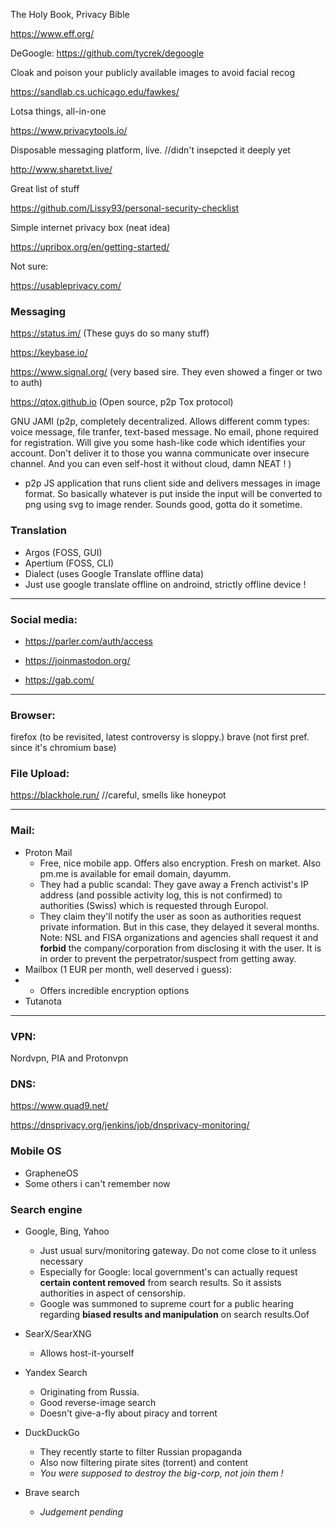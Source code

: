 The Holy Book, Privacy Bible

https://www.eff.org/

DeGoogle:
https://github.com/tycrek/degoogle


Cloak and poison your publicly available images to avoid facial recog

https://sandlab.cs.uchicago.edu/fawkes/

Lotsa things, all-in-one 

https://www.privacytools.io/

Disposable messaging platform, live. //didn't insepcted it deeply yet

http://www.sharetxt.live/


Great list of stuff

https://github.com/Lissy93/personal-security-checklist


Simple internet privacy box (neat idea)

https://upribox.org/en/getting-started/


Not sure:

https://usableprivacy.com/


### Messaging

https://status.im/ (These guys do so many stuff)

https://keybase.io/

https://www.signal.org/ (very based sire. They even showed a finger or two to auth)

https://qtox.github.io (Open source, p2p Tox protocol)

GNU JAMI (p2p, completely decentralized. Allows different comm types: voice message, file tranfer, text-based message. No email, phone required for registration. Will give you some hash-like code which identifies your account. Don't deliver it to those you wanna communicate over insecure channel. And you can even self-host it without cloud, damn NEAT ! )

- p2p JS application that runs client side and delivers messages in image format. So basically whatever is put inside the input will be converted to png using svg to image render. Sounds good, gotta do it sometime.

### Translation

- Argos (FOSS, GUI)
- Apertium (FOSS, CLI)
- Dialect (uses Google Translate offline data)
- Just use google translate offline on androind, strictly offline device !
---

### Social media:

- https://parler.com/auth/access

- https://joinmastodon.org/

- https://gab.com/

---


### Browser:
firefox (to be revisited, latest controversy is sloppy.)
brave (not first pref. since it's chromium base)



### File Upload:

https://blackhole.run/ //careful, smells like honeypot

---
### Mail:

- Proton Mail
  - Free, nice mobile app. Offers also encryption. Fresh on market. Also pm.me is available for email domain, dayumm.
  - They had a public scandal: They gave away a French activist's IP address (and possible activity log, this is not confirmed) to authorities (Swiss) which is requested through Europol.
  - They claim they'll notify the user as soon as authorities request private information. But in this case, they delayed it several months. Note: NSL and FISA organizations and agencies shall request it and **forbid** the company/corporation from disclosing it with the user. It is in order to prevent the perpetrator/suspect from getting away.
- Mailbox (1 EUR per month, well deserved i guess):
- - Offers incredible encryption options
- Tutanota

---

### VPN:

Nordvpn, PIA and Protonvpn 


### DNS:

https://www.quad9.net/

https://dnsprivacy.org/jenkins/job/dnsprivacy-monitoring/



### Mobile OS
- GrapheneOS
- Some others i can't remember now

### Search engine
- Google, Bing, Yahoo
  - Just usual surv/monitoring gateway. Do not come close to it unless necessary
  - Especially for Google: local government's can actually request **certain content removed** from search results. So it assists authorities in aspect of censorship.
  - Google was summoned to supreme court for a public hearing regarding **biased results and manipulation** on search results.Oof

- SearX/SearXNG
  - Allows host-it-yourself
- Yandex Search
  - Originating from Russia.
  - Good reverse-image search
  - Doesn't give-a-fly about piracy and torrent
- DuckDuckGo
  - They recently starte to filter Russian propaganda
  - Also now filtering pirate sites (torrent) and content
  - *You were supposed to destroy the big-corp, not join them !*
- Brave search
  - *Judgement pending*

